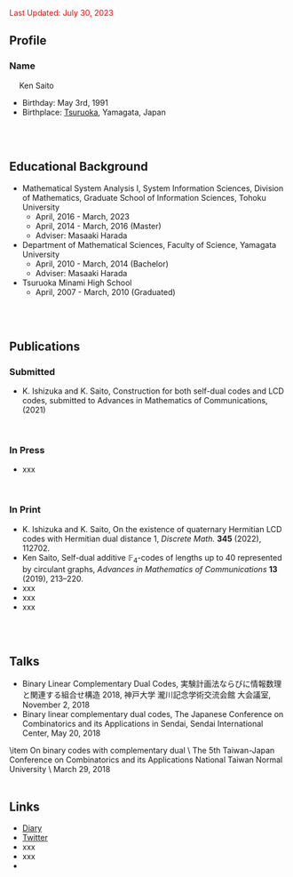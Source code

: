 <script type="text/javascript" async src="https://cdnjs.cloudflare.com/ajax/libs/mathjax/2.7.7/MathJax.js?config=TeX-MML-AM_CHTML">
</script>
<script type="text/x-mathjax-config">
 MathJax.Hub.Config({
 tex2jax: {
 inlineMath: [['$', '$'] ],
 displayMath: [ ['$$','$$'], ["\\[","\\]"] ]
 }
 });
</script>

<div id="pdfjs_view"></div>
<style>
    #pdfjs_view canvas{
        width: 100%;
        display: block;
    }
</style>
 
<font color="red">Last Updated: July 30, 2023</font>

## Profile
### Name
&emsp; Ken Saito
- Birthday: May 3rd, 1991
- Birthplace: [Tsuruoka](https://www.city.tsuruoka.lg.jp/), Yamagata, Japan
<br />
<br />


## Educational Background
- Mathematical System Analysis I, System Information Sciences, Division of Mathematics, Graduate School of Information Sciences, Tohoku University
  * April, 2016 - March, 2023
  * April, 2014 - March, 2016 (Master)
  * Adviser: Masaaki Harada
- Department of Mathematical Sciences, Faculty of Science, Yamagata University
  * April, 2010 - March, 2014 (Bachelor)
  * Adviser: Masaaki Harada
- Tsuruoka Minami High School
  * April, 2007 - March, 2010 (Graduated)
<br />
<br />


## Publications
### Submitted
- K. Ishizuka and K. Saito, Construction for both self-dual codes and LCD codes, submitted to Advances in Mathematics of Communications, (2021)
<br />


### In Press
- xxx
<br />


### In Print
- K. Ishizuka and K. Saito, On the existence of quaternary Hermitian LCD codes with Hermitian dual distance $1$,
  *Discrete Math.* **345** (2022), 112702.
- Ken Saito, Self-dual additive $\mathbb{F}_4$-codes of lengths up to $40$ represented by circulant graphs, *Advances in Mathematics of Communications* **13** (2019), 213–220.
- xxx
- xxx
- xxx
<br />
<br />


## Talks
- Binary Linear Complementary Dual Codes, 実験計画法ならびに情報数理と関連する組合せ構造 2018, 神戸大学 瀧川記念学術交流会館 大会議室, November 2, 2018
- Binary linear complementary dual codes, The Japanese Conference on Combinatorics and its Applications in Sendai, Sendai International Center, May 20, 2018


\item On binary codes with complementary dual \\
The 5th Taiwan-Japan Conference on Combinatorics and its Applications
National Taiwan Normal University \\
March 29, 2018
<br />
<br />


## Links
- [Diary](https://acrobat.adobe.com/link/review?uri=urn:aaid:scds:US:fbaadbdb-fd98-3b5c-898d-9f0b6bb4278e)
- [Twitter](https://twitter.com/ksaito495)
- xxx
- xxx
- 
